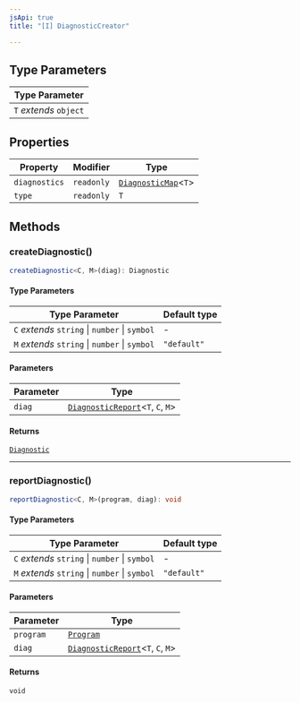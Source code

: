 ```yaml
---
jsApi: true
title: "[I] DiagnosticCreator"

---
```

## Type Parameters

| Type Parameter |
| ------ |
| `T` *extends* `object` |

## Properties

| Property | Modifier | Type |
| ------ | ------ | ------ |
| `diagnostics` | `readonly` | [`DiagnosticMap`](../type-aliases/DiagnosticMap.md)<`T`\> |
| `type` | `readonly` | `T` |

## Methods

### createDiagnostic()

```ts
createDiagnostic<C, M>(diag): Diagnostic
```

#### Type Parameters

| Type Parameter | Default type |
| ------ | ------ |
| `C` *extends* `string` \| `number` \| `symbol` | - |
| `M` *extends* `string` \| `number` \| `symbol` | `"default"` |

#### Parameters

| Parameter | Type |
| ------ | ------ |
| `diag` | [`DiagnosticReport`](../type-aliases/DiagnosticReport.md)<`T`, `C`, `M`\> |

#### Returns

[`Diagnostic`](Diagnostic.md)

***

### reportDiagnostic()

```ts
reportDiagnostic<C, M>(program, diag): void
```

#### Type Parameters

| Type Parameter | Default type |
| ------ | ------ |
| `C` *extends* `string` \| `number` \| `symbol` | - |
| `M` *extends* `string` \| `number` \| `symbol` | `"default"` |

#### Parameters

| Parameter | Type |
| ------ | ------ |
| `program` | [`Program`](Program.md) |
| `diag` | [`DiagnosticReport`](../type-aliases/DiagnosticReport.md)<`T`, `C`, `M`\> |

#### Returns

`void`
